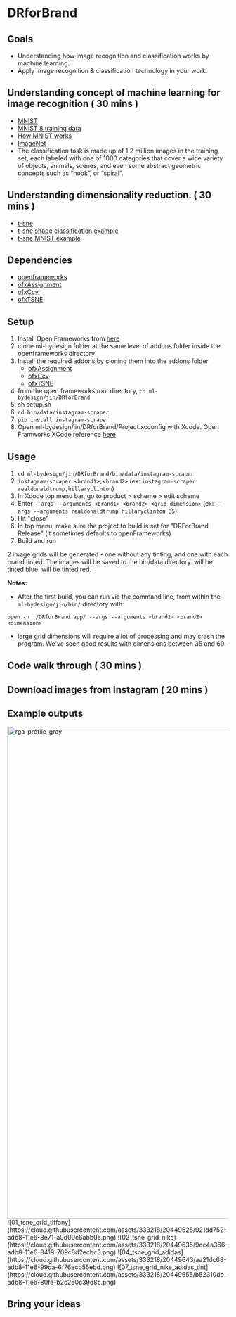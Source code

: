 # DRforBrand

## Goals
* Understanding how image recognition and classification works by machine learning.
* Apply image recognition & classification technology in your work.

## Understanding concept of machine learning for image recognition ( 30 mins )
* [MNIST](http://yann.lecun.com/exdb/mnist/)
 * [MNIST 8 training data](http://cs.nyu.edu/~roweis/data/mnist_train8.jpg)
 * [How MNIST works](https://ml4a.github.io/ml4a/neural_networks/)
* [ImageNet](http://image-net.org/)
 * The classification task is made up of 1.2 million images in the training set, each labeled with one of 1000 categories that cover a wide variety of objects, animals, scenes, and even some abstract geometric concepts such as “hook”, or “spiral”.


## Understanding dimensionality reduction. ( 30 mins )
* [t-sne](https://lvdmaaten.github.io/tsne/)
 * [t-sne shape classification example](https://lvdmaaten.github.io/tsne/examples/20news_tsne.jpg)
 * [t-sne MNIST example](https://lvdmaaten.github.io/tsne/examples/mnist_tsne.jpg)

## Dependencies
* [openframeworks](https://www.openframeworks.cc)
* [ofxAssignment](https://github.com/kylemcdonald/ofxAssignment)
* [ofxCcv](https://github.com/kylemcdonald/ofxCcv)
* [ofxTSNE](https://github.com/genekogan/ofxTSNE)

## Setup
1. Install Open Frameworks from [here](https://www.openframeworks.cc)
2. clone ml-bydesign folder at the same level of addons folder inside the openframeworks directory
3. Install the required addons by cloning them into the addons folder
    - [ofxAssignment](https://github.com/kylemcdonald/ofxAssignment)
    - [ofxCcv](https://github.com/kylemcdonald/ofxCcv)
    - [ofxTSNE](https://github.com/genekogan/ofxTSNE)
4. from the open frameworks root directory, `cd ml-bydesign/jin/DRforBrand`
5. sh setup.sh
6. `cd bin/data/instagram-scraper`
7. `pip install instagram-scraper`
8. Open ml-bydesign/jin/DRforBrand/Project.xcconfig with Xcode. Open Framworks XCode reference [here](http://openframeworks.cc/setup/xcode/)

## Usage
1. `cd ml-bydesign/jin/DRforBrand/bin/data/instagram-scraper`
2. `instagram-scraper <brand1>,<brand2>` (ex: `instagram-scraper realdonaldtrump,hillaryclinton`)
3. In Xcode top menu bar, go to product > scheme > edit scheme
4. Enter `--args --arguments <brand1> <brand2> <grid dimension>` (ex: `--args --arguments realdonaldtrump hillaryclinton 35`)
5. Hit "close"
6. In top menu, make sure the project to build is set for "DRForBrand Release" (it sometimes defaults to openFrameworks)
7. Build and run

2 image grids will be generated - one without any tinting, and one with each brand tinted. The images will be saved to the bin/data directory.
<Brand1> will be tinted blue. <Brand2> will be tinted red.


**Notes:**

- After the first build, you can run via the command line, from within the `ml-bydesign/jin/bin/` directory with:

`open -n ./DRforBrand.app/ --args --arguments <brand1> <brand2> <dimension>`
-  large grid dimensions will require a lot of processing and may crash the program. We've seen good results with dimensions between 35 and 60.

## Code walk through ( 30 mins )

## Download images from Instagram ( 20 mins )

## Example outputs
<img width="1118" alt="rga_profile_gray" src="https://cloud.githubusercontent.com/assets/333218/20449506/d1832862-adb7-11e6-934d-e6ede5a4d12f.png">
![01_tsne_grid_tiffany](https://cloud.githubusercontent.com/assets/333218/20449625/921dd752-adb8-11e6-8e71-a0d00c6abb05.png)
![02_tsne_grid_nike](https://cloud.githubusercontent.com/assets/333218/20449635/9cc4a366-adb8-11e6-8419-709c8d2ecbc3.png)
![04_tsne_grid_adidas](https://cloud.githubusercontent.com/assets/333218/20449643/aa21dc68-adb8-11e6-99da-6f76ecb55ebd.png)
![07_tsne_grid_nike_adidas_tint](https://cloud.githubusercontent.com/assets/333218/20449655/b52310dc-adb8-11e6-80fe-b2c250c39d8c.png)

## Bring your ideas

